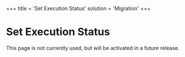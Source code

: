 +++
title = 'Set Execution Status'
solution = 'Migration'
+++

# Set Execution Status

This page is not currently used, but will be activated in a future
release.
